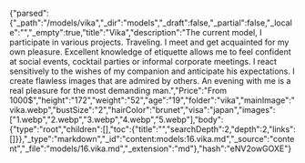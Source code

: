 {"parsed":{"_path":"/models/vika","_dir":"models","_draft":false,"_partial":false,"_locale":"","_empty":true,"title":"Vika","description":"The current model, I participate in various projects. Traveling. I meet and get acquainted for my own pleasure. Excellent knowledge of etiquette allows me to feel confident at social events, cocktail parties or informal corporate meetings. I react sensitively to the wishes of my companion and anticipate his expectations. I create flawless images that are admired by others. An evening with me is a real pleasure for the most demanding man.","Price":"From 1000$","height":"172","weight":"52","age":"19","folder":"vika","mainImage":"vika.webp","bustSize":"2","hairColor":"brunet","visa":"japan","images":["1.webp","2.webp","3.webp","4.webp","5.webp"],"body":{"type":"root","children":[],"toc":{"title":"","searchDepth":2,"depth":2,"links":[]}},"_type":"markdown","_id":"content:models:16.vika.md","_source":"content","_file":"models/16.vika.md","_extension":"md"},"hash":"eNV2owGOXE"}